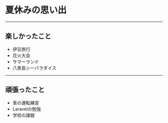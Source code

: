 # 夏休みの思い出

***

## 楽しかったこと

* 伊豆旅行
* 花火大会
* サマーランド
* 八景島シーパラダイス

***

## 頑張ったこと

* 車の運転練習
* Laravelの勉強
* 学校の課題
